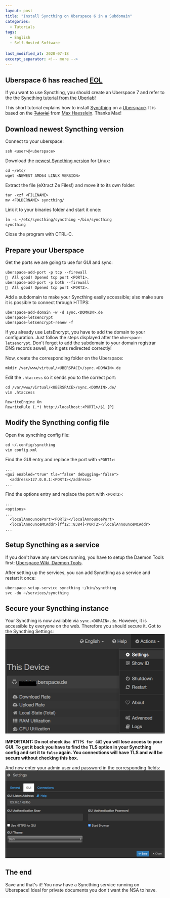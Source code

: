 ```yaml
---
layout: post
title: "Install Syncthing on Uberspace 6 in a Subdomain"
categories:
  - Tutorials
tags:
  - English
  - Self-Hosted Software

last_modified_at: 2020-07-18
excerpt_separator: <!-- more -->
---
```


<div class="alert alert-warning">
  <h2 class="alert-heading">Uberspace 6 has reached <a href="https://en.wikipedia.org/wiki/End-of-life_(product)">EOL</a></h2>
  <p>If you want to use Syncthing, you should create an Uberspace 7 and refer to the the <a href="https://lab.uberspace.de/guide_syncthing.html">Syncthing tutorial from the Uberlab</a>!</p>
</div>

This short tutorial explains how to install [Syncthing](https://syncthing.net) on a [Uberspace](https://uberspace.de). It is based on the [~~Tutorial~~](https://maxhaesslein.de/dachboden/syncthing-auf-uberspace/) from [Max Haesslein](http://maxhaesslein.blog). Thanks Max!
<!-- more -->

## Download newest Syncthing version

Connect to your uberspace:
```
ssh <user>@<uberspace>
```

Download the [newest Syncthing version](https://github.com/syncthing/syncthing/releases/latest) for Linux:
```
cd ~/etc/  
wget <NEWEST AMD64 LINUX VERSION>
```

Extract the file (eXtract Ze Files!) and move it to its own folder:
```
tar -xzf <FILENAME>
mv <FOLDERNAME> syncthing/
```

Link it to your binaries folder and start it once:
```
ln -s ~/etc/syncthing/syncthing ~/bin/syncthing
syncthing
```
Close the program with CTRL-C.


## Prepare your Uberspace

Get the ports we are going to use for GUI and sync:
```
uberspace-add-port -p tcp --firewall
🚀  All good! Opened tcp port <PORT1>.
uberspace-add-port -p both --firewall
🚀  All good! Opened tcp port <PORT2>.
```

Add a subdomain to make your Syncthing easily accessible; also make sure it is possible to connect through HTTPS:
```
uberspace-add-domain -w -d sync.<DOMAIN>.de
uberspace-letsencrypt
uberspace-letsencrypt-renew -f
```
If you already use LetsEncrypt, you have to add the domain to your configuration. Just follow the steps displayed after the `uberspace-letsencrypt`. Don't forget to add the subdomain to your domain registrar DNS records aswell, so it gets redirected correctly!

Now, create the corresponding folder on the Uberspace:
```
mkdir /var/www/virtual/<UBERSPACE>/sync.<DOMAIN>.de
```

Edit the `.htaccess` so it sends you to the correct port:
```
cd /var/www/virtual/<UBERSPACE>/sync.<DOMAIN>.de/
vim .htaccess
```

```
RewriteEngine On
RewriteRule (.*) http://localhost:<PORT1>/$1 [P]
```


## Modify the Syncthing config file

Open the syncthing config file:
```
cd ~/.config/syncthing
vim config.xml
```

Find the GUI entry and replace the port with `<PORT1>`:
```
...
<gui enabled="true" tls="false" debugging="false">
  <address>127.0.0.1:<PORT1></address>
...
```

Find the options entry and replace the port with `<PORT2>`:
```
...
<options>
...
  <localAnnouncePort><PORT2></localAnnouncePort>
  <localAnnounceMCAddr>[ff12::8384]<PORT2></localAnnounceMCAddr>
...
```


## Setup Syncthing as a service

If you don't have any services running, you have to setup the Daemon Tools first: [Uberspace Wiki, Daemon Tools](https://wiki.uberspace.de/system:daemontools).

After setting up the services, you can add Syncthing as a service and restart it once:
```
uberspace-setup-service syncthing ~/bin/syncthing
svc -du ~/services/syncthing
```


## Secure your Syncthing instance

Your Syncthing is now available via `sync.<DOMAIN>.de`. However, it is accessible by everyone on the web. Therefore you should secure it. Got to the Syncthing Settings:
![You can access your settings via Actions -> Settings](/img/20180602-Syncthing-settings.png)

**IMPORTANT: Do not check `Use HTTPS for GUI` you will lose access to your GUI. To get it back you have to find the TLS option in your Syncthing config and set it to `false` again. You connections will have TLS and will be secure without checking this box.**

And now enter your admin user and password in the corresponding fields:
![You can access your settings via Actions -> Settings](/img/20180602-Syncthing-settings2.png)




## The end

Save and that's it! You now have a Syncthing service running on Uberspace! Ideal for private documents you don't want the NSA to have.
